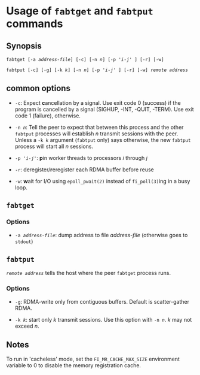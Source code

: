 # Usage of `fabtget` and `fabtput` commands

## Synopsis

`fabtget [-a `*`address-file`*`] [-c] [-n `*`n`*`] [-p '`*`i`*` - `*`j`*`' ] [-r] [-w]`

`fabtput [-c] [-g] [-k `*`k`*`] [-n `*`n`*`] [-p '`*`i`*` - `*`j`*`' ] [-r] [-w] `*`remote address`*

## common options

* `-c`: Expect **c**ancellation by a signal.  Use exit code 0 (success)
  if the program is cancelled by a signal (SIGHUP, -INT, -QUIT, -TERM).
  Use exit code 1 (failure), otherwise.

* `-n `*`n`*: Tell the peer to expect that between this process and the
  other `fabtput` processes will establish *n* transmit sessions with the
  peer.  Unless a `-k `*`k`* argument (`fabtput` only) says otherwise,
  the new `fabtput` process will start all *n* sessions.

* `-p '`*`i`*` - `*`j`*`'`: **p**in worker threads to processors
  *i* through *j*

* `-r`: deregister/**r**eregister each RDMA buffer before reuse

* `-w`: **w**ait for I/O using `epoll_pwait(2)` instead of
  `fi_poll(3)`ing in a busy loop.

## `fabtget`

### Options

* `-a `*`address-file`*: dump address to file *address-file* (otherwise goes to `stdout`) 

## `fabtput`

*`remote address`* tells the host where the peer `fabtget` process
runs.

### Options

* `-g`: RDMA-write only from contiguous buffers.  Default is
  scatter-gather RDMA.

* `-k `*`k`*: start only *k* transmit sessions.  Use this option with
  `-n `*`n`*.  *k* may not exceed *n*.

## Notes

To run in 'cacheless' mode, set the `FI_MR_CACHE_MAX_SIZE` environment
variable to 0 to disable the memory registration cache.
